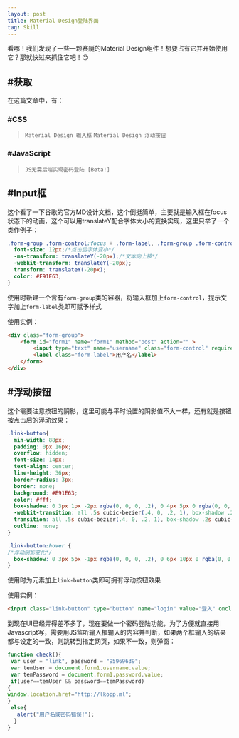 ```yaml
---
layout: post
title: Material Design登陆界面
tag: Skill
---
```


看哪！我们发现了一些一颗赛艇的Material Design组件！想要占有它并开始使用它？那就快过来抓住它吧！:smirk:

## #获取


在这篇文章中，有：

### #CSS
> `Material Design 输入框`
> `Material Design 浮动按钮`

### #JavaScript
> `JS无需后端实现密码登陆 [Beta!]`

## #Input框

这个看了一下谷歌的官方MD设计文档，这个倒挺简单，主要就是输入框在focus状态下的动画，这个可以用translateY配合字体大小的变换实现，这里只举了一个类作例子：
```css
.form-group .form-control:focus + .form-label, .form-group .form-control:valid + .form-label {
  font-size: 12px;/*点击后字体变小*/
  -ms-transform: translateY(-20px);/*文本向上移*/
  -webkit-transform: translateY(-20px);
  transform: translateY(-20px);
  color: #E91E63;
}
```

使用时新建一个含有`form-group`类的容器，将输入框加上`form-control`，提示文字加上`form-label`类即可赋予样式

使用实例：
```html
<div class="form-group">
    <form id="form1" name="form1" method="post" action="" >
        <input type="text" name="username" class="form-control" required="required"/>
        <label class="form-label">用户名</label>
    </form>
</div>
```

## #浮动按钮

这个需要注意按钮的阴影，这里可能与平时设置的阴影值不大一样，还有就是按钮被点击后的浮动效果：
```css
.link-button{
  min-width: 88px;
  padding: 0px 16px;
  overflow: hidden;
  font-size: 14px;
  text-align: center;
  line-height: 36px;
  border-radius: 3px;
  border: none;
  background: #E91E63;
  color: #fff;
  box-shadow: 0 3px 1px -2px rgba(0, 0, 0, .2), 0 4px 5px 0 rgba(0, 0, 0, .14), 0 1px 5px 0 rgba(0, 0, 0, .12);
  -webkit-transition: all .5s cubic-bezier(.4, 0, .2, 1), box-shadow .2s cubic-bezier(.4, 0, 1, 1);
  transition: all .5s cubic-bezier(.4, 0, .2, 1), box-shadow .2s cubic-bezier(.4, 0, 1, 1);
  outline: none;
}

.link-button:hover {
/*浮动阴影变化*/
  box-shadow: 0 3px 5px -1px rgba(0, 0, 0, .2), 0 6px 10px 0 rgba(0, 0, 0, .14), 0 1px 18px 0 rgba(0, 0, 0, .12);
}
```

使用时为元素加上`link-button`类即可拥有浮动按钮效果

使用实例：
```html
<input class="link-button" type="button" name="login" value="登入" onclick="check();"/>
```


到现在UI已经弄得差不多了，现在要做一个密码登陆功能，为了方便就直接用Javascript写，需要用JS监听输入框输入的内容并判断，如果两个框输入的结果都与设定的一致，则跳转到指定网页，如果不一致，则弹窗：
```javascript
function check(){
 var user = "link", password = "95969639";
 var temUser = document.form1.username.value;
 var temPassword = document.form1.password.value;
 if(user==temUser && password==temPassword)
{
window.location.href="http://lkopp.ml";
}
 else{
   alert("用户名或密码错误!");
  }
}
```